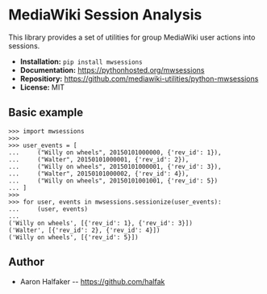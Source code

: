 # MediaWiki Session Analysis

This library provides a set of utilities for group MediaWiki user actions into
sessions.  

* **Installation:** ``pip install mwsessions``
* **Documentation:** https://pythonhosted.org/mwsessions
* **Repositiory:** https://github.com/mediawiki-utilities/python-mwsessions
* **License:** MIT

## Basic example

    >>> import mwsessions
    >>>
    >>> user_events = [
    ...     ("Willy on wheels", 20150101000000, {'rev_id': 1}),
    ...     ("Walter", 20150101000001, {'rev_id': 2}),
    ...     ("Willy on wheels", 20150101000001, {'rev_id': 3}),
    ...     ("Walter", 20150101000002, {'rev_id': 4}),
    ...     ("Willy on wheels", 20150101001001, {'rev_id': 5})
    ... ]
    >>>
    >>> for user, events in mwsessions.sessionize(user_events):
    ...     (user, events)
    ...
    ('Willy on wheels', [{'rev_id': 1}, {'rev_id': 3}])
    ('Walter', [{'rev_id': 2}, {'rev_id': 4}])
    ('Willy on wheels', [{'rev_id': 5}])

## Author
* Aaron Halfaker -- https://github.com/halfak

